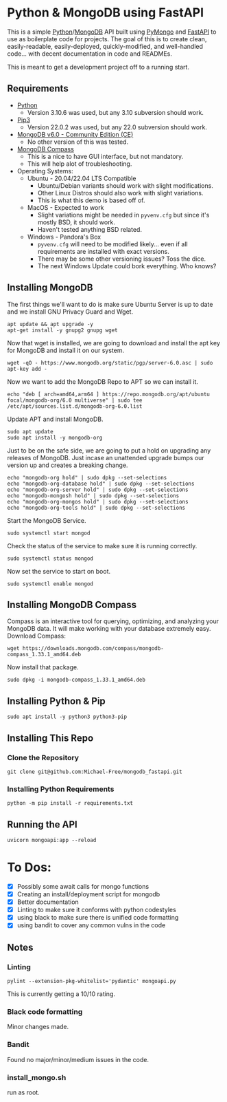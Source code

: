 # Python & MongoDB using FastAPI
This is a simple [Python](https://www.python.org/)/[MongoDB](https://mongodb.com/) API built using [PyMongo](https://pymongo.readthedocs.io/) and [FastAPI](https://fastapi.tiangolo.com/) to use as boilerplate code for projects.  The goal of this is to create clean, easily-readable, easily-deployed, quickly-modified, and well-handled code... with decent documentation in code and READMEs.

This is meant to get a development project off to a running start.

## Requirements
- [Python](https://www.python.org/downloads/)
  - Version 3.10.6 was used, but any 3.10 subversion should work.
- [Pip3](https://docs.python.org/3.10/installing/)
  - Version 22.0.2 was used, but any 22.0 subversion should work.
- [MongoDB v6.0 - Community Edition (CE)](https://www.mongodb.com/try/download/community)
  - No other version of this was tested.
- [MongoDB Compass](https://www.mongodb.com/docs/compass/current/install/)
  - This is a nice to have GUI interface, but not mandatory.
  - This will help alot of troubleshooting.
- Operating Systems:
  - Ubuntu - 20.04/22.04 LTS Compatible
    - Ubuntu/Debian variants should work with slight modifications.
    - Other Linux Distros should also work with slight variations.
    - This is what this demo is based off of.
  - MacOS - Expected to work
    - Slight variations might be needed in `pyvenv.cfg` but since it's mostly BSD, it should work.
    - Haven't tested anything BSD related.
  - Windows - Pandora's Box
    - `pyvenv.cfg` will need to be modified likely... even if all requirements are installed with exact versions.
    - There may be some other versioning issues? Toss the dice.
    - The next Windows Update could bork everything. Who knows?

## Installing MongoDB
The first things we'll want to do is make sure Ubuntu Server is up to date and we install GNU Privacy Guard and Wget.
```
apt update && apt upgrade -y
apt-get install -y gnupg2 gnupg wget
```
Now that wget is installed, we are going to download and install the apt key for MongoDB and install it on our system.
```
wget -qO - https://www.mongodb.org/static/pgp/server-6.0.asc | sudo apt-key add -
```
Now we want to add the MongoDB Repo to APT so we can install it.
```
echo "deb [ arch=amd64,arm64 ] https://repo.mongodb.org/apt/ubuntu focal/mongodb-org/6.0 multiverse" | sudo tee /etc/apt/sources.list.d/mongodb-org-6.0.list
```
Update APT and install MongoDB.
```
sudo apt update
sudo apt install -y mongodb-org
```
Just to be on the safe side, we are going to put a hold on upgrading any releases of MongoDB.  Just incase an unattended upgrade bumps our version up and creates a breaking change.
```
echo "mongodb-org hold" | sudo dpkg --set-selections
echo "mongodb-org-database hold" | sudo dpkg --set-selections
echo "mongodb-org-server hold" | sudo dpkg --set-selections
echo "mongodb-mongosh hold" | sudo dpkg --set-selections
echo "mongodb-org-mongos hold" | sudo dpkg --set-selections
echo "mongodb-org-tools hold" | sudo dpkg --set-selections
```
Start the MongoDB Service.
```
sudo systemctl start mongod
```
Check the status of the service to make sure it is running correctly.
```
sudo systemctl status mongod
```
Now set the service to start on boot.
```
sudo systemctl enable mongod
```

## Installing MongoDB Compass
Compass is an interactive tool for querying, optimizing, and analyzing your MongoDB data. It will make working with your database extremely easy.  Download Compass:
```
wget https://downloads.mongodb.com/compass/mongodb-compass_1.33.1_amd64.deb
```
Now install that package.
```
sudo dpkg -i mongodb-compass_1.33.1_amd64.deb
```
## Installing Python & Pip
```
sudo apt install -y python3 python3-pip
```
## Installing This Repo

### Clone the Repository
```
git clone git@github.com:Michael-Free/mongodb_fastapi.git
```

### Installing Python Requirements
```
python -m pip install -r requirements.txt
```

## Running the API
```
uvicorn mongoapi:app --reload
```

# To Dos:
- [X] Possibly some await calls for mongo functions
- [X] Creating an install/deployment script for mongodb
- [X] Better documentation
- [X] Linting to make sure it conforms with python codestyles
- [X] using black to make sure there is unified code formatting
- [X] using bandit to cover any common vulns in the code

## Notes
### Linting
 ```
 pylint --extension-pkg-whitelist='pydantic' mongoapi.py
 ```
 This is currently getting a 10/10 rating.
### Black code formatting
Minor changes made.

### Bandit
Found no major/minor/medium issues in the code.

### install_mongo.sh
run as root.

